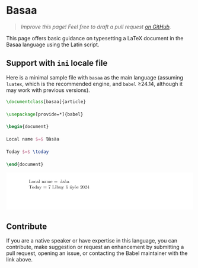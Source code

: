 # Basaa

<blockquote>
  <p><em>Improve this page! Feel free to draft a pull request <a href="https://github.com/latex3/babel/tree/docs/docs">on GitHub</a>.</em></p>
</blockquote>

This page offers basic guidance on typesetting a LaTeX document in the
Basaa language using the Latin script.

## Support with `ini` locale file

Here is a minimal sample file with `basaa` as the main language
(assuming `luatex`, which is the recommended engine, and `babel` ≥24.14,
although it may work with previous versions).

```tex
\documentclass[basaa]{article}

\usepackage[provide=*]{babel}

\begin{document}

Local name $=$ Ɓàsàa

Today $=$ \today

\end{document}
```

![](../media/locale-basaa.png)

## Contribute

If you are a native speaker or have expertise in this language, you can
contribute, make suggestion or request an enhancement by submitting a
pull request, opening an issue, or contacting the Babel maintainer with
the link above.